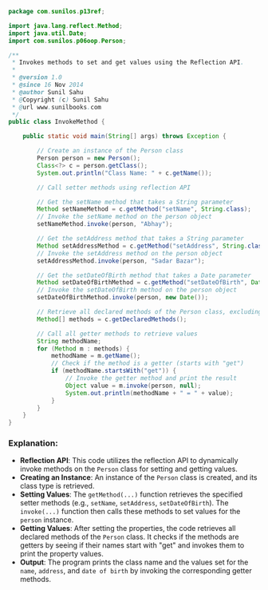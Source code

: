 
```java
package com.sunilos.p13ref;

import java.lang.reflect.Method;
import java.util.Date;
import com.sunilos.p06oop.Person;

/**
 * Invokes methods to set and get values using the Reflection API.
 * 
 * @version 1.0
 * @since 16 Nov 2014
 * @author Sunil Sahu
 * @Copyright (c) Sunil Sahu
 * @url www.sunilbooks.com
 */
public class InvokeMethod {

    public static void main(String[] args) throws Exception {

        // Create an instance of the Person class
        Person person = new Person();
        Class<?> c = person.getClass();
        System.out.println("Class Name: " + c.getName());

        // Call setter methods using reflection API

        // Get the setName method that takes a String parameter
        Method setNameMethod = c.getMethod("setName", String.class);
        // Invoke the setName method on the person object
        setNameMethod.invoke(person, "Abhay");

        // Get the setAddress method that takes a String parameter
        Method setAddressMethod = c.getMethod("setAddress", String.class);
        // Invoke the setAddress method on the person object
        setAddressMethod.invoke(person, "Sadar Bazar");

        // Get the setDateOfBirth method that takes a Date parameter
        Method setDateOfBirthMethod = c.getMethod("setDateOfBirth", Date.class);
        // Invoke the setDateOfBirth method on the person object
        setDateOfBirthMethod.invoke(person, new Date());

        // Retrieve all declared methods of the Person class, excluding inherited methods
        Method[] methods = c.getDeclaredMethods();

        // Call all getter methods to retrieve values
        String methodName;
        for (Method m : methods) {
            methodName = m.getName();
            // Check if the method is a getter (starts with "get")
            if (methodName.startsWith("get")) {
                // Invoke the getter method and print the result
                Object value = m.invoke(person, null);
                System.out.println(methodName + " = " + value);
            }
        }
    }
}
```

### Explanation:
- **Reflection API**: This code utilizes the reflection API to dynamically invoke methods on the `Person` class for setting and getting values.
- **Creating an Instance**: An instance of the `Person` class is created, and its class type is retrieved.
- **Setting Values**: The `getMethod(...)` function retrieves the specified setter methods (e.g., `setName`, `setAddress`, `setDateOfBirth`). The `invoke(...)` function then calls these methods to set values for the `person` instance.
- **Getting Values**: After setting the properties, the code retrieves all declared methods of the `Person` class. It checks if the methods are getters by seeing if their names start with "get" and invokes them to print the property values.
- **Output**: The program prints the class name and the values set for the `name`, `address`, and `date of birth` by invoking the corresponding getter methods.

